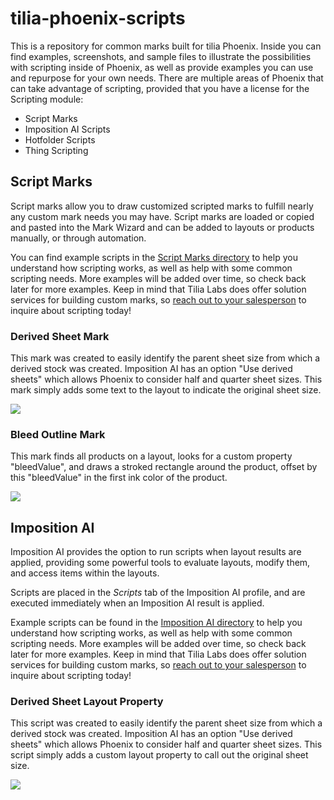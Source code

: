 # tilia-phoenix-scripts

This is a repository for common marks built for tilia Phoenix. Inside you can find examples, screenshots, and sample files to illustrate the possibilities with scripting inside of Phoenix, as well as provide examples you can use and repurpose for your own needs. There are multiple areas of Phoenix that can take advantage of scripting, provided that you have a license for the Scripting module: 

- Script Marks
- Imposition AI Scripts
- Hotfolder Scripts
- Thing Scripting

## Script Marks
Script marks allow you to draw customized scripted marks to fulfill nearly any custom mark needs you may have. Script marks are loaded or copied and pasted into the Mark Wizard and can be added to layouts or products manually, or through automation. 

You can find example scripts in the [Script Marks directory](https://github.com/tilialabs/tilia-phoenix-scripts/blob/master/Script%20Marks) to help you understand how scripting works, as well as help with some common scripting needs. More examples will be added over time, so check back later for more examples. Keep in mind that Tilia Labs does offer solution services for building custom marks, so [reach out to your salesperson](mailto:sales@tilialabs.com) to inquire about scripting today!

### Derived Sheet Mark
This mark was created to easily identify the parent sheet size from which a derived stock was created. Imposition AI has an option "Use derived sheets" which allows Phoenix to consider half and quarter sheet sizes. This mark simply adds some text to the layout to indicate the original sheet size.

![](https://github.com/tilialabs/tilia-phoenix-scripts/blob/master/Script%20Marks/Derived%20Sheet/derived-sheet-mark.png)

### Bleed Outline Mark
This mark finds all products on a layout, looks for a custom property "bleedValue", and draws a stroked rectangle around the product, offset by this "bleedValue" in the first ink color of the product.

![](https://github.com/tilialabs/tilia-phoenix-scripts/blob/master/Script%20Marks/Bleed%20Outline/bleed-outline-mark.png)


## Imposition AI

Imposition AI provides the option to run scripts when layout results are applied, providing some powerful tools to evaluate layouts, modify them, and access items within the layouts.

Scripts are placed in the *Scripts* tab of the Imposition AI profile, and are executed immediately when an Imposition AI result is applied.

Example scripts can be found in the [Imposition AI directory](https://github.com/tilialabs/tilia-phoenix-scripts/blob/master/Imposition%20AI) to help you understand how scripting works, as well as help with some common scripting needs. More examples will be added over time, so check back later for more examples. Keep in mind that Tilia Labs does offer solution services for building custom marks, so [reach out to your salesperson](mailto:sales@tilialabs.com) to inquire about scripting today!

### Derived Sheet Layout Property
This script was created to easily identify the parent sheet size from which a derived stock was created. Imposition AI has an option "Use derived sheets" which allows Phoenix to consider half and quarter sheet sizes. This script simply adds a custom layout property to call out the original sheet size.

![](https://github.com/tilialabs/tilia-phoenix-scripts/blob/master/Imposition%20AI/Derived%20Sheet/derived-sheet-impositionai.png)